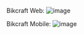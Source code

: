 Bikcraft Web:
![image](https://github.com/user-attachments/assets/fc6a56b8-5d40-41c0-b7f1-8a061eea72f2)

Bikcraft Mobile:
![image](https://github.com/user-attachments/assets/12e8d0fe-af38-4a65-9b47-8f5fa34ece08)
